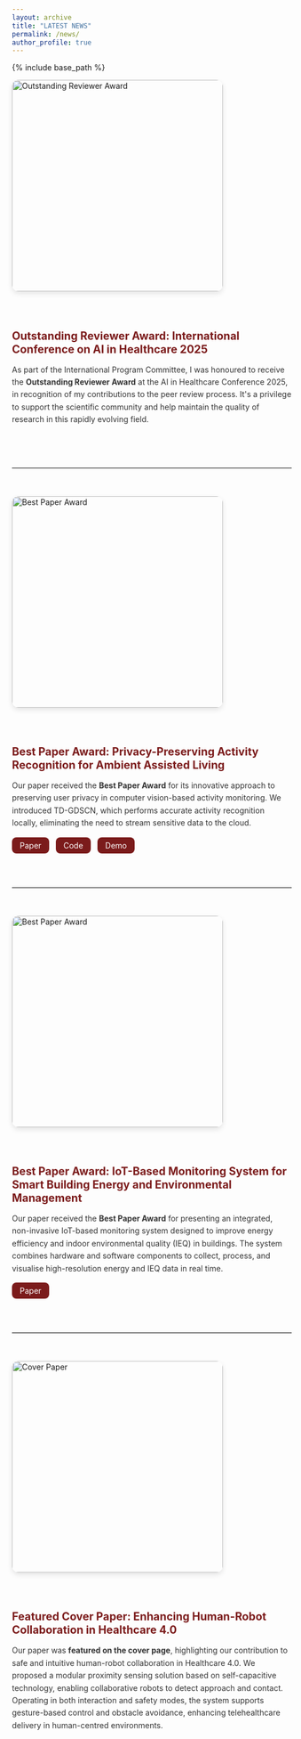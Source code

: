 ```yaml
---
layout: archive
title: "LATEST NEWS"
permalink: /news/
author_profile: true
---
```


{% include base_path %}

<style>
.news-item {
  display: flex;
  align-items: center;
  gap: 40px;
  margin-bottom: 60px;
  flex-wrap: wrap;
}

.news-item img {
  width: 380px;
  height: auto;
  border-radius: 12px;
  box-shadow: 0 4px 10px rgba(0,0,0,0.1);
}

.news-text {
  flex: 1;
  min-width: 300px;
}

.news-text h2 {
  font-size: 1.4em;
  color: #7b1b1b;
  margin-bottom: 10px;
}

.news-text p {
  line-height: 1.6;
  color: #333;
}

.link-group {
  margin-top: 10px;
}

.link-btn {
  display: inline-block;
  background-color: #7b1b1b;
  color: white !important;
  padding: 6px 14px;
  border-radius: 8px;
  text-decoration: none;
  margin-right: 8px;
  transition: 0.3s;
}

.link-btn:hover {
  background-color: #5a1111;
}

hr {
  border: 0;
  border-top: 1px solid #e0e0e0;
  margin: 50px 0;
}
</style>

<div class="news-item">
  <img src="{{ site.baseurl }}/assets/images/news/reviewer.jpg.jfif" alt="Outstanding Reviewer Award">
  <div class="news-text">
    <h2>Outstanding Reviewer Award: International Conference on AI in Healthcare 2025</h2>
    <p>
      As part of the International Program Committee, I was honoured to receive the 
      <b>Outstanding Reviewer Award</b> at the AI in Healthcare Conference 2025, 
      in recognition of my contributions to the peer review process. It's a privilege to 
      support the scientific community and help maintain the quality of research in this 
      rapidly evolving field.
    </p>
  </div>
</div>

<hr>

<div class="news-item">
  <img src="{{ site.baseurl }}/assets/images/news/aiiH2025.jfif" alt="Best Paper Award">
  <div class="news-text">
    <h2>Best Paper Award: Privacy-Preserving Activity Recognition for Ambient Assisted Living</h2>
    <p>
      Our paper received the <b>Best Paper Award</b> for its innovative approach to 
      preserving user privacy in computer vision-based activity monitoring. 
      We introduced TD-GDSCN, which performs accurate activity recognition locally, 
      eliminating the need to stream sensitive data to the cloud.
    </p>
    <div class="link-group">
      <a href="https://doi.org/10.1007/978-3-031-67285-9_15" class="link-btn" target="_blank">Paper</a>
      <a href="https://github.com/Gbouna/TD-GDSCN" class="link-btn" target="_blank">Code</a>
      <a href="https://www.youtube.com/watch?v=FExfkhTpHJA" class="link-btn" target="_blank">Demo</a>
    </div>
  </div>
</div>

<hr>

<div class="news-item">
  <img src="{{ site.baseurl }}/assets/images/news/convr2022.jpg" alt="Best Paper Award">
  <div class="news-text">
    <h2>Best Paper Award: IoT-Based Monitoring System for Smart Building Energy and Environmental Management</h2>
    <p>
      Our paper received the <b>Best Paper Award</b> for presenting an integrated, 
      non-invasive IoT-based monitoring system designed to improve energy efficiency 
      and indoor environmental quality (IEQ) in buildings. 
      The system combines hardware and software components to collect, process, 
      and visualise high-resolution energy and IEQ data in real time.
    </p>
    <div class="link-group">
      <a href="https://arxiv.org/abs/2503.23323" class="link-btn" target="_blank">Paper</a>
    </div>
  </div>
</div>

<hr>

<div class="news-item">
  <img src="{{ site.baseurl }}/assets/images/news/cover_page.jfif" alt="Cover Paper">
  <div class="news-text">
    <h2>Featured Cover Paper: Enhancing Human-Robot Collaboration in Healthcare 4.0</h2>
    <p>
      Our paper was <b>featured on the cover page</b>, highlighting our contribution to 
      safe and intuitive human-robot collaboration in Healthcare 4.0. 
      We proposed a modular proximity sensing solution based on self-capacitive technology, 
      enabling collaborative robots to detect approach and contact. 
      Operating in both interaction and safety modes, the system supports gesture-based control 
      and obstacle avoidance, enhancing telehealthcare delivery in human-centred environments.
    </p>
  </div>
</div>
